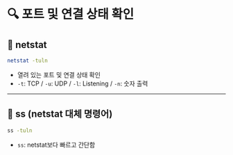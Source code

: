 # 🔍 포트 및 연결 상태 확인

## 📌 netstat

```bash
netstat -tuln
```

- 열려 있는 포트 및 연결 상태 확인
- `-t`: TCP / `-u`: UDP / `-l`: Listening / `-n`: 숫자 출력

---

## 📌 ss (netstat 대체 명령어)

```bash
ss -tuln
```

- `ss`: netstat보다 빠르고 간단함